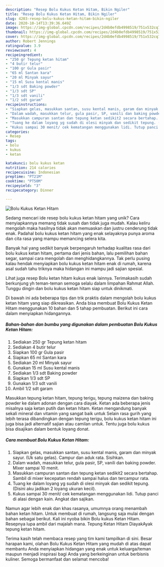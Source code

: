 ```yaml
---
description: "Resep Bolu Kukus Ketan Hitam, Bikin Ngiler"
title: "Resep Bolu Kukus Ketan Hitam, Bikin Ngiler"
slug: 4203-resep-bolu-kukus-ketan-hitam-bikin-ngiler
date: 2020-10-14T13:39:36.649Z
image: https://img-global.cpcdn.com/recipes/2d4b0efdb4998519/751x532cq70/bolu-kukus-ketan-hitam-foto-resep-utama.jpg
thumbnail: https://img-global.cpcdn.com/recipes/2d4b0efdb4998519/751x532cq70/bolu-kukus-ketan-hitam-foto-resep-utama.jpg
cover: https://img-global.cpcdn.com/recipes/2d4b0efdb4998519/751x532cq70/bolu-kukus-ketan-hitam-foto-resep-utama.jpg
author: Robert Jennings
ratingvalue: 3.9
reviewcount: 4
recipeingredient:
- "250 gr Tepung ketan hitam"
- "4 butir telur"
- "100 gr Gula pasir"
- "65 ml Santan kara"
- "20 ml Minyak sayur"
- "15 ml Susu kental manis"
- "1/3 sdt Baking powder"
- "1/3 sdt SP"
- "1/3 sdt vanili"
- "1/2 sdt garam"
recipeinstructions:
- "Siapkan gelas, masukkan santan, susu kental manis, garam dan minyak sayur. (Uk satu gelas). Campur dan aduk rata. Sisihkan."
- "Dalam wadah, masukkan telur, gula pasir, SP, vanili dan baking powder. Mixer sampai 10 menit."
- "Masukkan campuran santan dan tepung ketan sedikit2 secara bertahap. Sambil di mixer kecepatan rendah sampai halus dan tercampur rata."
- "Tuang ke dalam loyang yg sudah di olesi minyak dan sedikit tepung. (Disini aku jadikan 2 loyang ukuran kecil)."
- "Kukus sampai 30 menit/ cek kematangan menggunakan lidi. Tutup panci di alasi dengan kain. Angkat dan sajikan."
categories:
- Resep
tags:
- bolu
- kukus
- ketan

katakunci: bolu kukus ketan 
nutrition: 214 calories
recipecuisine: Indonesian
preptime: "PT21M"
cooktime: "PT50M"
recipeyield: "3"
recipecategory: Dinner

---
```



![Bolu Kukus Ketan Hitam](https://img-global.cpcdn.com/recipes/2d4b0efdb4998519/751x532cq70/bolu-kukus-ketan-hitam-foto-resep-utama.jpg)

Sedang mencari ide resep bolu kukus ketan hitam yang unik? Cara menyiapkannya memang tidak susah dan tidak juga mudah. Kalau keliru mengolah maka hasilnya tidak akan memuaskan dan justru cenderung tidak enak. Padahal bolu kukus ketan hitam yang enak selayaknya punya aroma dan cita rasa yang mampu memancing selera kita.

Banyak hal yang sedikit banyak berpengaruh terhadap kualitas rasa dari bolu kukus ketan hitam, pertama dari jenis bahan, lalu pemilihan bahan segar, sampai cara mengolah dan menghidangkannya. Tak perlu pusing kalau hendak menyiapkan bolu kukus ketan hitam enak di rumah, karena asal sudah tahu triknya maka hidangan ini mampu jadi sajian spesial.

Lihat juga resep Bolu ketan hitam kukus enak lainnya. Terimakasih sudah berkunjung yh teman-teman semoga selalu dalam limpahan Rahmat Allah. Tunggu dingin dan bolu kukus ketan hitam siap untuk dinikmati.


Di bawah ini ada beberapa tips dan trik praktis dalam mengolah bolu kukus ketan hitam yang siap dikreasikan. Anda bisa membuat Bolu Kukus Ketan Hitam menggunakan 10 bahan dan 5 tahap pembuatan. Berikut ini cara dalam menyiapkan hidangannya.

<!--inarticleads1-->

##### Bahan-bahan dan bumbu yang digunakan dalam pembuatan Bolu Kukus Ketan Hitam:

1. Sediakan 250 gr Tepung ketan hitam
1. Sediakan 4 butir telur
1. Siapkan 100 gr Gula pasir
1. Siapkan 65 ml Santan kara
1. Sediakan 20 ml Minyak sayur
1. Gunakan 15 ml Susu kental manis
1. Sediakan 1/3 sdt Baking powder
1. Siapkan 1/3 sdt SP
1. Gunakan 1/3 sdt vanili
1. Ambil 1/2 sdt garam


Masukkan tepung ketan hitam, tepung terigu, tepung maizena dan baking powder ke dalam adonan dengan cara diayak. Ketan ada beberapa jenis misalnya saja ketan putih dan ketan hitam. Ketan mengandung banyak sekali mineral dan vitamin yang sangat baik untuk Selain rasa gurih yang lebih terasa dibandingkan dengan tepung terigu, bolu kukus ketan hitam ini juga bisa jadi alternatif sajian atau camilan untuk. Tentu juga bolu kukus bisa disajikan dalam bentuk loyang donat. 

<!--inarticleads2-->

##### Cara membuat Bolu Kukus Ketan Hitam:

1. Siapkan gelas, masukkan santan, susu kental manis, garam dan minyak sayur. (Uk satu gelas). Campur dan aduk rata. Sisihkan.
1. Dalam wadah, masukkan telur, gula pasir, SP, vanili dan baking powder. Mixer sampai 10 menit.
1. Masukkan campuran santan dan tepung ketan sedikit2 secara bertahap. Sambil di mixer kecepatan rendah sampai halus dan tercampur rata.
1. Tuang ke dalam loyang yg sudah di olesi minyak dan sedikit tepung. (Disini aku jadikan 2 loyang ukuran kecil).
1. Kukus sampai 30 menit/ cek kematangan menggunakan lidi. Tutup panci di alasi dengan kain. Angkat dan sajikan.


Namun agar lebih enak dan khas rasanya, umumnya orang menambah bahan ketan hitam. Untuk membuat di rumah, langsung saja mulai dengan bahan sebagai berikut. Kali ini nyoba bikin Bolu kukus Ketan Hitam. Resepnya lupa ambil dari majalah mana. Tepung Ketan Hitam DiayakAyak tepung ketan hitam. 

Terima kasih telah membaca resep yang tim kami tampilkan di sini. Besar harapan kami, olahan Bolu Kukus Ketan Hitam yang mudah di atas dapat membantu Anda menyiapkan hidangan yang enak untuk keluarga/teman maupun menjadi inspirasi bagi Anda yang berkeinginan untuk berbisnis kuliner. Semoga bermanfaat dan selamat mencoba!
